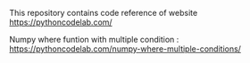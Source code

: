 This repository contains code reference of website https://pythoncodelab.com/

Numpy where funtion with multiple condition : https://pythoncodelab.com/numpy-where-multiple-conditions/


